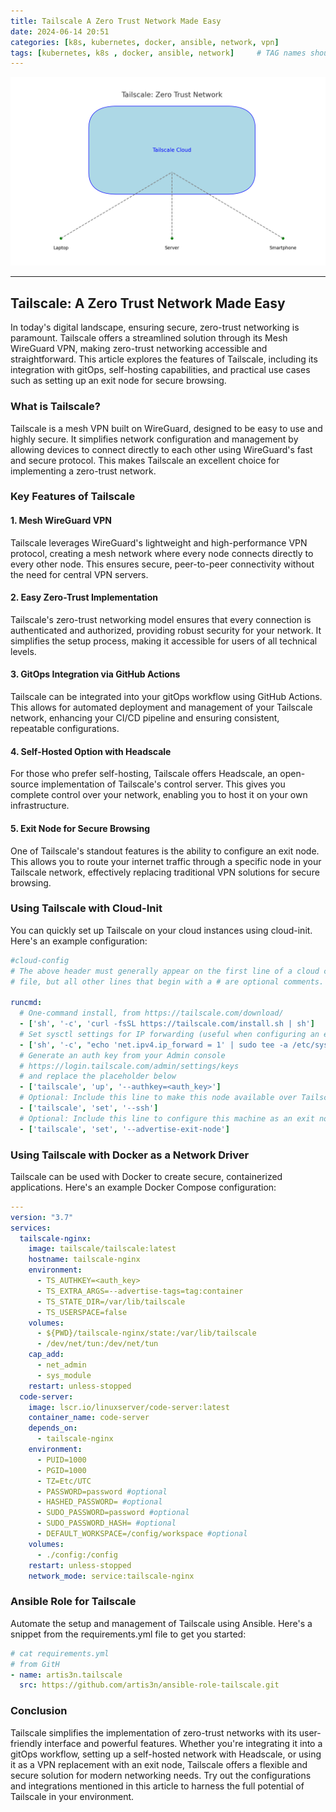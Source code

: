 ```yaml
---
title: Tailscale A Zero Trust Network Made Easy
date: 2024-06-14 20:51
categories: [k8s, kubernetes, docker, ansible, network, vpn]
tags: [kubernetes, k8s , docker, ansible, network]     # TAG names should always be lowercase
---
```



![Tkubernetes is beautiful!](/assets/img/tailscale_network.png "tailscale-network")

---

## Tailscale: A Zero Trust Network Made Easy

In today's digital landscape, ensuring secure, zero-trust networking is paramount. Tailscale offers a streamlined solution through its Mesh WireGuard VPN, making zero-trust networking accessible and straightforward. This article explores the features of Tailscale, including its integration with gitOps, self-hosting capabilities, and practical use cases such as setting up an exit node for secure browsing.


### What is Tailscale?

Tailscale is a mesh VPN built on WireGuard, designed to be easy to use and highly secure. It simplifies network configuration and management by allowing devices to connect directly to each other using WireGuard's fast and secure protocol. This makes Tailscale an excellent choice for implementing a zero-trust network.

### Key Features of Tailscale

#### 1. Mesh WireGuard VPN
Tailscale leverages WireGuard's lightweight and high-performance VPN protocol, creating a mesh network where every node connects directly to every other node. This ensures secure, peer-to-peer connectivity without the need for central VPN servers.

#### 2. Easy Zero-Trust Implementation
Tailscale's zero-trust networking model ensures that every connection is authenticated and authorized, providing robust security for your network. It simplifies the setup process, making it accessible for users of all technical levels.

#### 3. GitOps Integration via GitHub Actions
Tailscale can be integrated into your gitOps workflow using GitHub Actions. This allows for automated deployment and management of your Tailscale network, enhancing your CI/CD pipeline and ensuring consistent, repeatable configurations.

#### 4. Self-Hosted Option with Headscale
For those who prefer self-hosting, Tailscale offers Headscale, an open-source implementation of Tailscale's control server. This gives you complete control over your network, enabling you to host it on your own infrastructure.

#### 5. Exit Node for Secure Browsing
One of Tailscale's standout features is the ability to configure an exit node. This allows you to route your internet traffic through a specific node in your Tailscale network, effectively replacing traditional VPN solutions for secure browsing.

### Using Tailscale with Cloud-Init
You can quickly set up Tailscale on your cloud instances using cloud-init. Here's an example configuration:

```yaml
#cloud-config
# The above header must generally appear on the first line of a cloud config
# file, but all other lines that begin with a # are optional comments.

runcmd:
  # One-command install, from https://tailscale.com/download/
  - ['sh', '-c', 'curl -fsSL https://tailscale.com/install.sh | sh']
  # Set sysctl settings for IP forwarding (useful when configuring an exit node)
  - ['sh', '-c', "echo 'net.ipv4.ip_forward = 1' | sudo tee -a /etc/sysctl.d/99-tailscale.conf && echo 'net.ipv6.conf.all.forwarding = 1' | sudo tee -a /etc/sysctl.d/99-tailscale.conf && sudo sysctl -p /etc/sysctl.d/99-tailscale.conf"]
  # Generate an auth key from your Admin console
  # https://login.tailscale.com/admin/settings/keys
  # and replace the placeholder below
  - ['tailscale', 'up', '--authkey=<auth_key>']
  # Optional: Include this line to make this node available over Tailscale SSH
  - ['tailscale', 'set', '--ssh']
  # Optional: Include this line to configure this machine as an exit node
  - ['tailscale', 'set', '--advertise-exit-node']
```

### Using Tailscale with Docker as a Network Driver
Tailscale can be used with Docker to create secure, containerized applications. Here's an example Docker Compose configuration:

```yaml
---
version: "3.7"
services:
  tailscale-nginx:
    image: tailscale/tailscale:latest
    hostname: tailscale-nginx
    environment:
      - TS_AUTHKEY=<auth_key>
      - TS_EXTRA_ARGS=--advertise-tags=tag:container
      - TS_STATE_DIR=/var/lib/tailscale
      - TS_USERSPACE=false
    volumes:
      - ${PWD}/tailscale-nginx/state:/var/lib/tailscale
      - /dev/net/tun:/dev/net/tun
    cap_add:
      - net_admin
      - sys_module
    restart: unless-stopped
  code-server:
    image: lscr.io/linuxserver/code-server:latest
    container_name: code-server
    depends_on:
      - tailscale-nginx
    environment:
      - PUID=1000
      - PGID=1000
      - TZ=Etc/UTC
      - PASSWORD=password #optional
      - HASHED_PASSWORD= #optional
      - SUDO_PASSWORD=password #optional
      - SUDO_PASSWORD_HASH= #optional
      - DEFAULT_WORKSPACE=/config/workspace #optional
    volumes:
      - ./config:/config
    restart: unless-stopped
    network_mode: service:tailscale-nginx
```


### Ansible Role for Tailscale
Automate the setup and management of Tailscale using Ansible. Here's a snippet from the requirements.yml file to get you started:

```yaml
# cat requirements.yml
# from GitH
- name: artis3n.tailscale
  src: https://github.com/artis3n/ansible-role-tailscale.git
```

### Conclusion
Tailscale simplifies the implementation of zero-trust networks with its user-friendly interface and powerful features. Whether you're integrating it into a gitOps workflow, setting up a self-hosted network with Headscale, or using it as a VPN replacement with an exit node, Tailscale offers a flexible and secure solution for modern networking needs. Try out the configurations and integrations mentioned in this article to harness the full potential of Tailscale in your environment.
